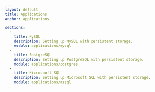 ```yaml
---
layout: default
title: Applications
anchor: applications

sections:
  -
    title: MySQL
    description: Setting up MySQL with persistent storage.
    module: applications/mysql
  -
    title: PostgreSQL
    description: Setting up PostgreSQL with persistent storage.
    module: applications/postgres
  -
    title: Microsooft SQL
    description: Setting up Microsoft SQL with persistent storage.
    module: applications/mssql
---
```

